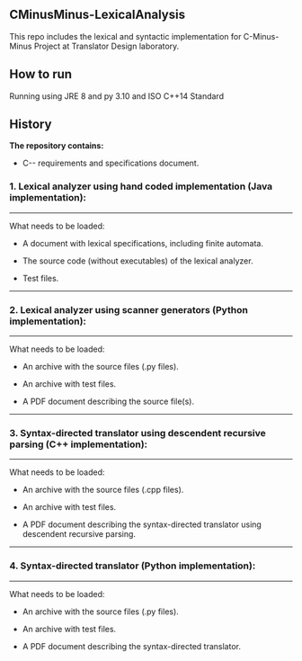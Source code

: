 ## CMinusMinus-LexicalAnalysis
This repo includes the lexical and syntactic implementation for  C-Minus-Minus  Project at Translator Design laboratory.

## How to run

Running using JRE 8 and py 3.10 and ISO C++14 Standard

## History

**The repository contains:**

- C-- requirements and specifications document.

### **1. Lexical analyzer using hand coded implementation (Java implementation):**
-----------------------------

What needs to be loaded:

- A document with lexical specifications, including finite automata.

- The source code (without executables) of the lexical analyzer.

- Test files.

------------------------------

### **2. Lexical analyzer using scanner generators (Python implementation):**
-----------------------------

What needs to be loaded:

- An archive with the source files (.py files).

- An archive with test files.

- A PDF document describing the source file(s).

-------------------------------------

### **3. Syntax-directed translator using descendent recursive parsing (C++ implementation):**
---------------------------------------
What needs to be loaded:

- An archive with the source files (.cpp files).

- An archive with test files.

- A PDF document describing the syntax-directed translator using descendent recursive parsing.

-----------------------------------------------


### **4. Syntax-directed translator (Python implementation):**
---------------------------------------
What needs to be loaded:

- An archive with the source files (.py files).

- An archive with test files.

- A PDF document describing the syntax-directed translator.



